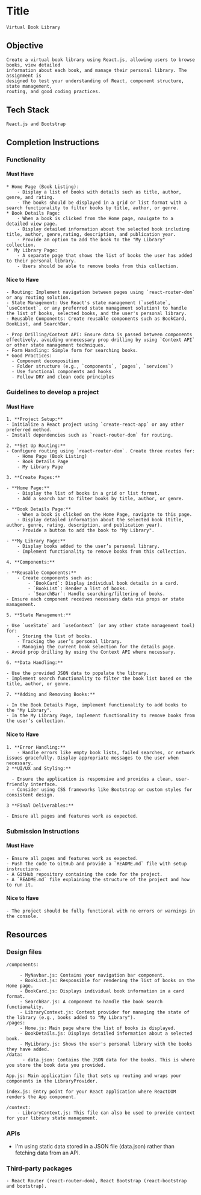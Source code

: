 # Title

    Virtual Book Library 

## Objective

    Create a virtual book library using React.js, allowing users to browse books, view detailed
    information about each book, and manage their personal library. The assignment is
    designed to test your understanding of React, component structure, state management,
    routing, and good coding practices.

## Tech Stack

    React.js and Bootstrap

## Completion Instructions

### Functionality

#### Must Have

    * Home Page (Book Listing):
        - Display a list of books with details such as title, author, genre, and rating.
        - The books should be displayed in a grid or list format with a search functionality to filter books by title, author, or genre.
    * Book Details Page:
        - When a book is clicked from the Home page, navigate to a detailed view page.
        - Display detailed information about the selected book including title, author, genre,rating, description, and publication year.
        - Provide an option to add the book to the "My Library" collection.
    *  My Library Page:
        - A separate page that shows the list of books the user has added to their personal library.
        - Users should be able to remove books from this collection.

#### Nice to Have

    
    - Routing: Implement navigation between pages using `react-router-dom` or any routing solution.
    - State Management: Use React's state management (`useState`, `useContext`, or any preferred state management solution) to handle the list of books, selected books, and the user's personal library.
    - Reusable Components: Create reusable components such as BookCard, BookList, and SearchBar.

    - Prop Drilling/Context API: Ensure data is passed between components effectively, avoiding unnecessary prop drilling by using `Context API` or other state management techniques.
    - Form Handling: Simple form for searching books.
    * Good Practices:
      - Component decomposition
      - Folder structure (e.g., `components`, `pages`, `services`)
      - Use functional components and hooks
      - Follow DRY and clean code principles

### Guidelines to develop a project

#### Must Have

    1. **Project Setup:**
    - Initialize a React project using `create-react-app` or any other preferred method.
    - Install dependencies such as `react-router-dom` for routing.

    2. **Set Up Routing:**
    - Configure routing using `react-router-dom`. Create three routes for:
        - Home Page (Book Listing)
        - Book Details Page
        - My Library Page

    3. **Create Pages:**

    - **Home Page:**
        - Display the list of books in a grid or list format.
        - Add a search bar to filter books by title, author, or genre.

    - **Book Details Page:**
        - When a book is clicked on the Home Page, navigate to this page.
        - Display detailed information about the selected book (title, author, genre, rating, description, and publication year).
        - Provide a button to add the book to "My Library".

    - **My Library Page:**
        - Display books added to the user’s personal library.
        - Implement functionality to remove books from this collection.

    4. **Components:**

    - **Reusable Components:**
        - Create components such as:
            - `BookCard`: Display individual book details in a card.
            - `BookList`: Render a list of books.
            - `SearchBar`: Handle searching/filtering of books.
    - Ensure each component receives necessary data via props or state management.

    5. **State Management:**

    - Use `useState` and `useContext` (or any other state management tool) for:
        - Storing the list of books.
        - Tracking the user’s personal library.
        - Managing the current book selection for the details page.
    - Avoid prop drilling by using the Context API where necessary.

    6. **Data Handling:**

    - Use the provided JSON data to populate the library.
    - Implement search functionality to filter the book list based on the title, author, or genre.

    7. **Adding and Removing Books:**

    - In the Book Details Page, implement functionality to add books to the "My Library".
    - In the My Library Page, implement functionality to remove books from the user’s collection.

#### Nice to Have

    1. **Error Handling:**
        - Handle errors like empty book lists, failed searches, or network issues gracefully. Display appropriate messages to the user when necessary.
    2 **UI/UX and Styling:**

      - Ensure the application is responsive and provides a clean, user-friendly interface.
      - Consider using CSS frameworks like Bootstrap or custom styles for consistent design.

    3 **Final Deliverables:**

    - Ensure all pages and features work as expected.

### Submission Instructions

#### Must Have
    - Ensure all pages and features work as expected.
    - Push the code to GitHub and provide a `README.md` file with setup instructions.
    - A GitHub repository containing the code for the project.
    - A `README.md` file explaining the structure of the project and how to run it.

#### Nice to Have

    - The project should be fully functional with no errors or warnings in the console.

## Resources

### Design files

    /components:

         - MyNavbar.js: Contains your navigation bar component.
         - BookList.js: Responsible for rendering the list of books on the Home page.
         - BookCard.js: Displays individual book information in a card format.
         - SearchBar.js: A component to handle the book search functionality.
         - LibraryContext.js: Context provider for managing the state of the library (e.g., books added to "My Library").
    /pages:
         - Home.js: Main page where the list of books is displayed.
         - BookDetails.js: Displays detailed information about a selected book.
         - MyLibrary.js: Shows the user's personal library with the books they have added.
    /data:
          - data.json: Contains the JSON data for the books. This is where you store the book data you provided.

    App.js: Main application file that sets up routing and wraps your components in the LibraryProvider.

    index.js: Entry point for your React application where ReactDOM renders the App component.

    /context:
        - LibraryContext.js: This file can also be used to provide context for your library state management.

### APIs

   - I'm using static data stored in a JSON file (data.json) rather than fetching data from an API. 

### Third-party packages

    - React Router (react-router-dom), React Bootstrap (react-bootstrap and bootstrap).